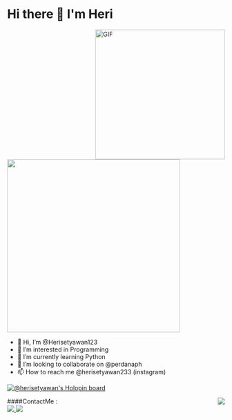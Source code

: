 <h1 style="center">
    Hi there 👋 I'm Heri
</h1>


<img align="right" height="300"  alt="GIF" src="https://i.pinimg.com/originals/7f/9b/92/7f9b92e6d10799bd7d3c47433fb3e020.gif" />

<img align="center" src="https://github-readme-stats.vercel.app/api?username=herisetyawan123&show_icons=true&theme=radical" width="400">

- 👋 Hi, I’m @Herisetyawan123
- 👀 I’m interested in Programming
- 🌱 I’m currently learning Python
- 💞️ I’m looking to collaborate on @perdanaph
- 📫 How to reach me @herisetyawan233 (instagram)


[![@herisetyawan's Holopin board](https://holopin.io/api/user/board?user=herisetyawan)](https://holopin.io/@herisetyawan)

<img align="right" src="https://github-readme-stats.vercel.app/api/top-langs/?username=Herisetyawan123&layout=compact&theme=dracula" />

####ContactMe :
<br>
<a href="https://www.instagram.com/herisetyawan233/">
    <img src="https://img.shields.io/badge/herisetyawan233-bc2a8d?style=for-the-badge&logo=instagram&logoColor=white" />
</a>
<a href="https://wa.me/6283853797950">
    <img src="https://img.shields.io/badge/herisetyawan233-bc2a8d?style=for-the-badge&logo=whatsapp&logoColor=white" />
</a>





<!---
Herisetyawan123/Herisetyawan123 is a ✨ special ✨ repository because its `README.md` (this file) appears on your GitHub profile.
You can click the Preview link to take a look at your changes.
--->
